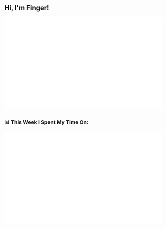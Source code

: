 <h2> Hi, I'm Finger!</h2>

<img align="right" src="https://raw.githubusercontent.com/spianmo/github-stats/master/generated/overview.svg#gh-light-mode-only">

<!-- <img align="right" height="160em" src="https://github-readme-stats-eight-theta.vercel.app/api/top-langs/?username=spianmo&layout=compact&langs_count=8&theme=algolia"/>	 -->
	
```go
package main

type Me struct {
	Name   string
	Job    string
	Code   string
	Skills string
}

func main() {
	me := &Me{
		Name:   "Finger",
		Job:    "Client-side Engineer",
		Code:   "Java and C++ and Others",
		Skills: "Android Security NLP ^o^",
	}
	_ = me
}
```


<h3>📊 This Week I Spent My Time On:</h3>
<img align='right' src="https://raw.githubusercontent.com/spianmo/github-stats/master/generated/languages.svg#gh-light-mode-only">

<!--START_SECTION:waka-->

```text
Java                   23 hrs 33 mins  ████████████████░░░░░░░░░   64.26 %
Groovy                 4 hrs 41 mins   ███▒░░░░░░░░░░░░░░░░░░░░░   12.79 %
Gradle                 2 hrs 24 mins   █▓░░░░░░░░░░░░░░░░░░░░░░░   06.58 %
XML                    2 hrs 20 mins   █▓░░░░░░░░░░░░░░░░░░░░░░░   06.37 %
Properties             1 hr 33 mins    █░░░░░░░░░░░░░░░░░░░░░░░░   04.26 %
Kotlin                 1 hr 27 mins    █░░░░░░░░░░░░░░░░░░░░░░░░   04.00 %
```

<!--END_SECTION:waka-->
